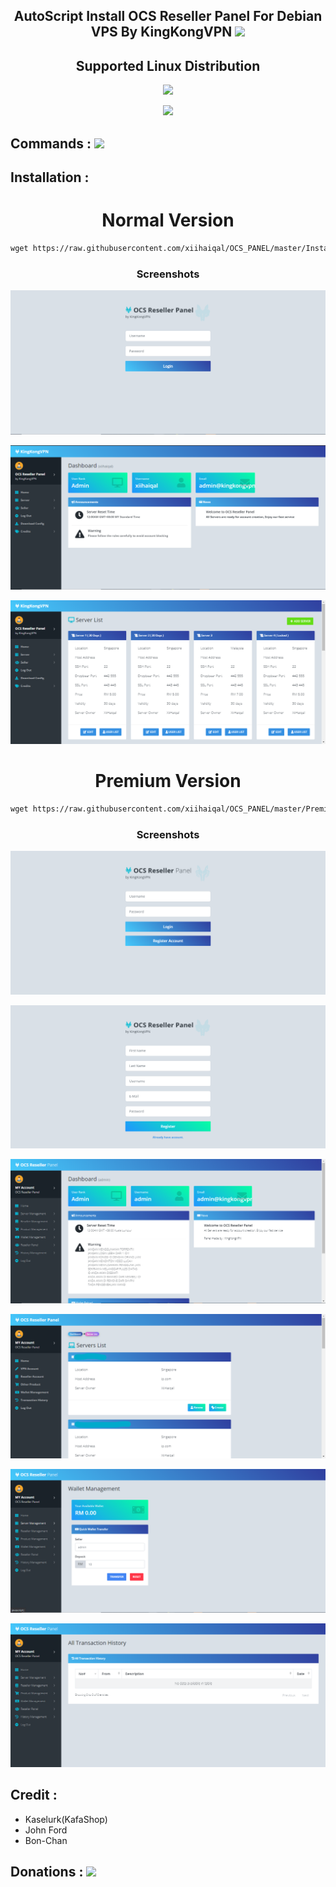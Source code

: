 <h2 align="center">AutoScript Install OCS Reseller Panel For Debian VPS By KingKongVPN <img src="https://img.shields.io/badge/Version-2.0.4-blue.svg"></h2>


<h2 align="center"> Supported Linux Distribution</h2>
<p align="center"><img src="https://www.debian.org/logos/openlogo.svg"></p>
<p align="center"><img src="https://img.shields.io/static/v1?style=for-the-badge&logo=debian&label=Debian%209&message=Stretch&color=red"> 




## Commands : <img src="https://img.shields.io/static/v1?style=for-the-badge&logo=powershell&label=Shell&message=Bash%20Script&color=lightgray">


## Installation :

<h1 align="center">Normal Version</h1>

  ```html
wget https://raw.githubusercontent.com/xiihaiqal/OCS_PANEL/master/Install && chmod +x Install && ./Install
  ```
<h3 align="center">Screenshots</h3>
<p align="center">
<img src="https://github.com/xiihaiqal/OCS_PANEL/raw/master/Snapshots/normal1.png">
   </p>
  <p align="center">
  <img src="https://github.com/xiihaiqal/OCS_PANEL/raw/master/Snapshots/normal2.png">
   </p>
  <p align="center">
  <img src="https://github.com/xiihaiqal/OCS_PANEL/raw/master/Snapshots/normal3.png">
   </p>

  
  
  
<h1 align="center">Premium Version</h1>

  ```html
wget https://raw.githubusercontent.com/xiihaiqal/OCS_PANEL/master/Premium && chmod +x Premium && ./Premium
  ```
  <h3 align="center">Screenshots</h3>
<p align="center">
<img src="https://github.com/xiihaiqal/OCS_PANEL/raw/master/Snapshots/premium1.png">
   </p>
  <p align="center">
  <img src="https://github.com/xiihaiqal/OCS_PANEL/raw/master/Snapshots/premium2.png">
   </p>
  <p align="center">
  <img src="https://github.com/xiihaiqal/OCS_PANEL/raw/master/Snapshots/premium3.png">
   </p>
  <p align="center">
  <img src="https://github.com/xiihaiqal/OCS_PANEL/raw/master/Snapshots/premium4.png">
   </p>
  <p align="center">
  <img src="https://github.com/xiihaiqal/OCS_PANEL/raw/master/Snapshots/premium5.png">
   </p>
  <p align="center">
  <img src="https://github.com/xiihaiqal/OCS_PANEL/raw/master/Snapshots/premium6.png">
   </p>


## Credit :
* Kaselurk(KafaShop)
* John Ford
* Bon-Chan

## Donations :  <a href="https://paypal.me/kingkongvpn" target=”_blank”><img src="https://img.shields.io/static/v1?style=for-the-badge&logo=paypal&label=Paypal&message=Click%20Here&color=blue"></a>

